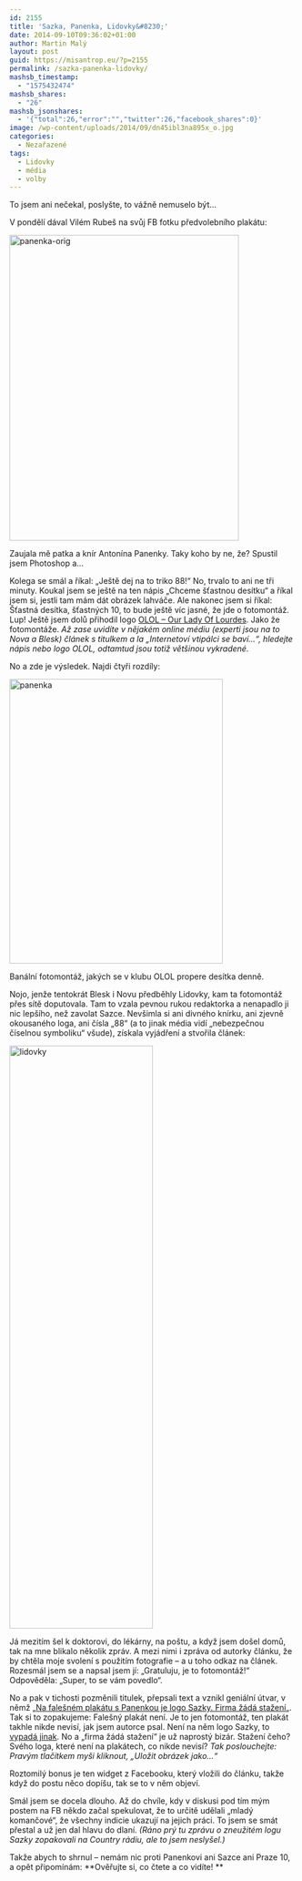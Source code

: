 ```yaml
---
id: 2155
title: 'Sazka, Panenka, Lidovky&#8230;'
date: 2014-09-10T09:36:02+01:00
author: Martin Malý
layout: post
guid: https://misantrop.eu/?p=2155
permalink: /sazka-panenka-lidovky/
mashsb_timestamp:
  - "1575432474"
mashsb_shares:
  - "26"
mashsb_jsonshares:
  - '{"total":26,"error":"","twitter":26,"facebook_shares":0}'
image: /wp-content/uploads/2014/09/dn45ibl3na895x_o.jpg
categories:
  - Nezařazené
tags:
  - Lidovky
  - média
  - volby
---
```

To jsem ani nečekal, poslyšte, to vážně nemuselo být&#8230;

<!--more-->

V pondělí dával Vilém Rubeš na svůj FB fotku předvolebního plakátu:

[<img class="aligncenter size-full wp-image-2156" src="https://misantrop.eu/wp-content/uploads/2014/09/panenka-orig.jpg" alt="panenka-orig" width="403" height="537" srcset="https://misantrop.eu/wp-content/uploads/2014/09/panenka-orig.jpg 403w, https://misantrop.eu/wp-content/uploads/2014/09/panenka-orig-150x200.jpg 150w, https://misantrop.eu/wp-content/uploads/2014/09/panenka-orig-375x500.jpg 375w" sizes="(max-width: 403px) 100vw, 403px" />](https://misantrop.eu/wp-content/uploads/2014/09/panenka-orig.jpg)

Zaujala mě patka a knír Antonína Panenky. Taky koho by ne, že? Spustil jsem Photoshop a&#8230;

Kolega se smál a říkal: &#8222;Ještě dej na to triko 88!&#8220; No, trvalo to ani ne tři minuty. Koukal jsem se ještě na ten nápis &#8222;Chceme šťastnou desítku&#8220; a říkal jsem si, jestli tam mám dát obrázek lahváče. Ale nakonec jsem si říkal: Šťastná desítka, šťastných 10, to bude ještě víc jasné, že jde o fotomontáž. Lup! Ještě jsem dolů přihodil logo [OLOL &#8211; Our Lady Of Lourdes](https://www.okoun.cz/boards/olol_fotomontaze_%3A%29%29). Jako že fotomontáže. _Až zase uvidíte v nějakém online médiu (experti jsou na to Nova a Blesk) článek s titulkem a la &#8222;Internetoví vtipálci se baví&#8230;&#8220;, hledejte nápis nebo logo OLOL, odtamtud jsou totiž většinou vykradené._

No a zde je výsledek. Najdi čtyři rozdíly:

[<img class="aligncenter wp-image-2157 size-medium" src="https://misantrop.eu/wp-content/uploads/2014/09/panenka-375x500.jpg" alt="panenka" width="375" height="500" srcset="https://misantrop.eu/wp-content/uploads/2014/09/panenka-375x500.jpg 375w, https://misantrop.eu/wp-content/uploads/2014/09/panenka-150x200.jpg 150w, https://misantrop.eu/wp-content/uploads/2014/09/panenka.jpg 720w" sizes="(max-width: 375px) 100vw, 375px" />](https://misantrop.eu/wp-content/uploads/2014/09/panenka.jpg)

Banální fotomontáž, jakých se v klubu OLOL propere desítka denně.

Nojo, jenže tentokrát Blesk i Novu předběhly Lidovky, kam ta fotomontáž přes sítě doputovala. Tam to vzala pevnou rukou redaktorka a nenapadlo ji nic lepšího, než zavolat Sazce. Nevšimla si ani divného knírku, ani zjevně okousaného loga, ani čísla &#8222;88&#8220; (a to jinak média vidí &#8222;nebezpečnou číselnou symboliku&#8220; všude), získala vyjádření a stvořila článek:

[<img class="aligncenter wp-image-2158 size-large" src="https://misantrop.eu/wp-content/uploads/2014/09/lidovky-252x1024.png" alt="lidovky" width="252" height="1024" srcset="https://misantrop.eu/wp-content/uploads/2014/09/lidovky-252x1024.png 252w, https://misantrop.eu/wp-content/uploads/2014/09/lidovky-49x200.png 49w, https://misantrop.eu/wp-content/uploads/2014/09/lidovky-123x500.png 123w" sizes="(max-width: 252px) 100vw, 252px" />](https://misantrop.eu/wp-content/uploads/2014/09/lidovky.png)

Já mezitím šel k doktorovi, do lékárny, na poštu, a když jsem došel domů, tak na mne blikalo několik zpráv. A mezi nimi i zpráva od autorky článku, že by chtěla moje svolení s použitím fotografie &#8211; a u toho odkaz na článek. Rozesmál jsem se a napsal jsem jí: &#8222;Gratuluju, je to fotomontáž!&#8220; Odpověděla: &#8222;Super, to se vám povedlo&#8220;.

No a pak v tichosti pozměnili titulek, přepsali text a vznikl geniální útvar, v němž &#8222;[Na falešném plakátu s Panenkou je logo Sazky. Firma žádá stažení](https://www.lidovky.cz/na-falesnem-plakatu-s-panenkou-je-logo-sazky-firma-zada-stazeni-p7y-/zpravy-domov.aspx?c=A140909_163011_ln_domov_rof)&#8222;. Tak si to zopakujeme: Falešný plakát není. Je to jen fotomontáž, ten plakát takhle nikde nevisí, jak jsem autorce psal. Není na něm logo Sazky, to [vypadá jinak](https://im.novinky.cz/485/254859-top_foto1-vk9r3.jpg). No a &#8222;firma žádá stažení&#8220; je už naprostý bizár. Stažení čeho? Svého loga, které není na plakátech, co nikde nevisí? _Tak poslouchejte: Pravým tlačítkem myši kliknout, &#8222;Uložit obrázek jako&#8230;&#8220;_

Roztomilý bonus je ten widget z Facebooku, který vložili do článku, takže když do postu něco dopíšu, tak se to v něm objeví.

Smál jsem se docela dlouho. Až do chvíle, kdy v diskusi pod tím mým postem na FB někdo začal spekulovat, že to určitě udělali &#8222;mladý komančové&#8220;, že všechny indicie ukazují na jejich práci. To jsem se smát přestal a už jen dal hlavu do dlaní. _(Ráno prý tu zprávu o zneužitém logu Sazky zopakovali na Country rádiu, ale to jsem neslyšel.)_

Takže abych to shrnul &#8211; nemám nic proti Panenkovi ani Sazce ani Praze 10, a opět připomínám: **Ověřujte si, co čtete a co vidíte! **